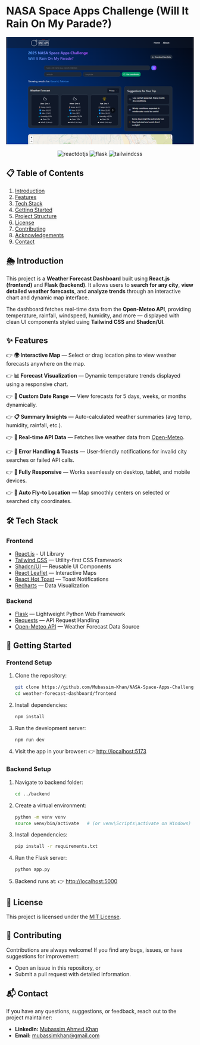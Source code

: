 # NASA Space Apps Challenge (Will It Rain On My Parade?)

![Preview Image](https://github.com/Mubassim-Khan/NASA-Space-Apps-Challenge/blob/main/frontend/public/assets/Preview.png)

<div align="center">
    <img src="https://img.shields.io/badge/React-20232A?style=for-the-badge&logo=react&logoColor=61DAFB" alt="reactdotjs" />
    <img src="https://img.shields.io/badge/Flask-000000?style=for-the-badge&logo=flask&logoColor=white" alt="flask" />
    <img src="https://img.shields.io/badge/Tailwind_CSS-38B2AC?style=for-the-badge&logo=tailwind-css&logoColor=white" alt="tailwindcss" />
</div>

## 📋 <a name="table">Table of Contents</a>

1. [Introduction](#introduction)
2. [Features](#features)
3. [Tech Stack](#tech-stack)
4. [Getting Started](#quick-start)
5. [Project Structure](#project-structure)
6. [License](#license)
7. [Contributing](#contributing)
8. [Acknowledgements](#acknowledgements)
9. [Contact](#contact)

## <a name="introduction">🌦️ Introduction</a>

This project is a **Weather Forecast Dashboard** built using **React.js (frontend)** and **Flask (backend)**.
It allows users to **search for any city**, **view detailed weather forecasts**, and **analyze trends** through an interactive chart and dynamic map interface.

The dashboard fetches real-time data from the **Open-Meteo API**, providing temperature, rainfall, windspeed, humidity, and more — displayed with clean UI components styled using **Tailwind CSS** and **Shadcn/UI**.

## <a name="features">✨ Features</a>

👉 **🌍 Interactive Map** — Select or drag location pins to view weather forecasts anywhere on the map.

👉 **📊 Forecast Visualization** — Dynamic temperature trends displayed using a responsive chart.

👉 **📅 Custom Date Range** — View forecasts for 5 days, weeks, or months dynamically.

👉 **📋 Summary Insights** — Auto-calculated weather summaries (avg temp, humidity, rainfall, etc.).

👉 **📡 Real-time API Data** — Fetches live weather data from [Open-Meteo](https://open-meteo.com/).

👉 **🚨 Error Handling & Toasts** — User-friendly notifications for invalid city searches or failed API calls.

👉 **📱 Fully Responsive** — Works seamlessly on desktop, tablet, and mobile devices.

👉 **🧭 Auto Fly-to Location** — Map smoothly centers on selected or searched city coordinates.

## <a name="tech-stack">🛠️ Tech Stack</a>

### **Frontend**

* [React.js](https://reactjs.org/) - UI Library
* [Tailwind CSS](https://tailwindcss.com/) — Utility-first CSS Framework
* [Shadcn/UI](https://ui.shadcn.com/) — Reusable UI Components
* [React Leaflet](https://react-leaflet.js.org/) — Interactive Maps
* [React Hot Toast](https://react-hot-toast.com/) — Toast Notifications
* [Recharts](https://recharts.org/en-US/) — Data Visualization

### **Backend**

* [Flask](https://flask.palletsprojects.com/) — Lightweight Python Web Framework
* [Requests](https://pypi.org/project/requests/) — API Request Handling
* [Open-Meteo API](https://open-meteo.com/) — Weather Forecast Data Source

## <a name="#quick-start">🚀 Getting Started</a>

### **Frontend Setup**

1. Clone the repository:

   ```bash
   git clone https://github.com/Mubassim-Khan/NASA-Space-Apps-Challenge.git
   cd weather-forecast-dashboard/frontend
   ```

2. Install dependencies:

   ```bash
   npm install
   ```

3. Run the development server:

   ```bash
   npm run dev
   ```

4. Visit the app in your browser:
   👉 [http://localhost:5173](http://localhost:5173)

### **Backend Setup**

1. Navigate to backend folder:

   ```bash
   cd ../backend
   ```

2. Create a virtual environment:

   ```bash
   python -m venv venv
   source venv/bin/activate   # (or venv\Scripts\activate on Windows)
   ```

3. Install dependencies:

   ```bash
   pip install -r requirements.txt
   ```

4. Run the Flask server:

   ```bash
   python app.py
   ```

5. Backend runs at:
   👉 [http://localhost:5000](http://localhost:5000)

## <a name="license">📄 License</a>

This project is licensed under the [MIT License](https://opensource.org/licenses/MIT).

## <a name="contributing">🤝 Contributing</a>

Contributions are always welcome!
If you find any bugs, issues, or have suggestions for improvement:

* Open an issue in this repository, or
* Submit a pull request with detailed information.

## <a name="contact">📬 Contact</a>

If you have any questions, suggestions, or feedback, reach out to the project maintainer:

* **LinkedIn:** [Mubassim Ahmed Khan](https://www.linkedin.com/in/mubassim)
* **Email:** [mubassimkhan@gmail.com](mailto:mubassimkhan@gmail.com)

